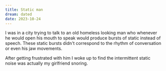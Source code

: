 ```yaml
---
title: Static man
dream: dated
date: 2023-10-24
---
```



I was in a city trying to talk to an old homeless looking man who whenever he would open his mouth to speak would produce bursts of static instead of speech. These static bursts didn't correspond to the rhythm of conversation or even his jaw movements.

After getting frustrated with him I woke up to find the intermittent static noise was actually my girlfriend snoring.